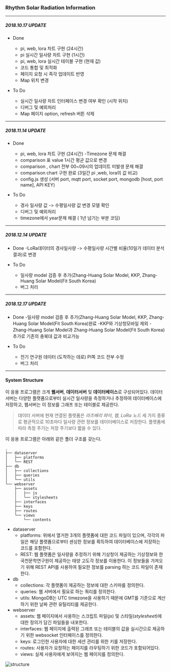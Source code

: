 ### Rhythm Solar Radiation Information

---

##### 2018.10.17 UPDATE

- Done
    - pi, web, lora 차트 구현 (24시간)
    - pi 실시간 일사량 차트 구현 (1시간)
    - pi, web, lora 실시간 테이블 구현 (현재 값)
    - 코드 통합 및 최적화
    - 페이지 요청 시 즉각 업데이트 반영
    - Map 위치 변경

- To Do
    - 실시간 일사량 차트 인터페이스 변경 여부 확인 (시작 위치)
    - 디버그 및 예외처리
    - Map 페이지 option, refresh 버튼 삭제

---

##### 2018.11.14 UPDATE

- Done
    - pi, web, lora 차트 구현 (24시간) -Timezone 문제 해결
    - comparison 표 value 1시간 평균 값으로 변경 
    - comparison , chart 전부 00~09시의 업데이트 미발생 문제 해결 
    - comparison chart 구현 완료 (3일간 pi ,web, lora의 값 비교) 
    - config.js 생성 (서버 port, mqtt port, socket port, mongodb [host, port name], API KEY)

- To Do
    - 경사 일사량 값  -> 수평일사량 값 변경 모델 확인 
    - 디버그 및 예외처리
    - timezone에서 year문제 해결 ( 1년 넘기는 부분 코딩) 

---

##### 2018.12.14 UPDATE

- Done
    -LoRa데이터의 경사일사량 -> 수평일사량 시간별 비율(10일가 데이터 분석결과)로 변경 
    
- To Do
    - 일사량 model 검증 후 추가(Zhang-Huang Solar Model, KKP, Zhang-Huang Solar Model(Fit South Korea)
    - 버그 처리 

---

##### 2018.12.17 UPDATE

- Done
    -일사량 model 검증 후 추가(Zhang-Huang Solar Model, KKP, Zhang-Huang Solar Model(Fit South Korea)완료
    -KKP와 기상청모바일 제외 
    -Zhang-Huang Solar Model과 Zhang-Huang Solar Model(Fit South Korea) 추가로 기존의 충북대 값과 비교가능 
    
- To Do
    - 전기 연구원 데이터 (도착하는 데로) PI쪽 코드 전부 수정 
    - 버그 처리 

---

#### System Structure
이 응용 프로그램은 크게 **웹서버**, **데이터서버** 및 **데이터베이스**로 구성되어있다. 데이터 서버는 다양한 플랫폼으로부터 실시간 일사량을 측정하거나 추정하여 데이터베이스에 저장하고, 웹서버는 이 정보를 그래프 또는 테이블로 제공한다.

> 데이터 서버에 현재 연결된 플랫폼은 *라즈베리 파이*, *웹*, *LoRa 노드* 세 가지 종류로 평균적으로 10초마다 일사량 관련 정보를 데이터베이스로 저장한다. 플랫폼에 따라 측정 주기는 저장 주기보다 짧을 수 있다.

이 응용 프로그램은 아래와 같은 폴더 구조를 갖는다.

```
.
├── dataserver
│   ├── platforms
│   └── REST
├── db
│   ├── collections
│   ├── queries
│   └── utils
└── webserver
    ├── assets
    │   ├── js
    │   └── stylesheets
    ├── interfaces
    ├── keys
    ├── routes
    └── views
        └── contents
```

- dataserver
    - platforms: 위에서 열거한 3개의 플랫폼에 대한 코드 파일이 있으며, 각각의 파일은 해당 플랫폼으로부터 센싱한 정보를 획득하여 데이터베이스에 저장하는 코드를 포함한다.
    - REST: 웹 플랫폼은 일사량을 추정하기 위해 기상청이 제공하는 기상정보와 한국천문학연구원이 제공하는 태양 고도각 정보를 이용한다. 이 정보들을 가져오기 위해 REST API를 사용하여 필요한 정보를 parsing 하는 코드 파일이 존재한다.
- db
    - collections: 각 플랫폼이 제공하는 정보에 대한 스키마를 정의한다.
    - queries: 웹 서버에서 필요로 하는 쿼리를 정의한다.
    - utils: MongoDB는 UTC timezone을 사용하기 때문에 GMT를 기준으로 계산하기 위한 날짜 관련 유틸리티를 제공한다.
- webserver
    - assets: 웹 페이지에서 사용하는 스크립트 파일(*js*) 및 스타일(*stylesheet*)에 대한 정의가 담긴 파일들을 내포한다.
    - interfaces: 웹 페이지에 출력된 그래프 또는 테이블의 값을 실시간으로 제공하기 위한 websocket 인터페이스를 정의한다.
    - keys: 로그인한 사용자에 대한 세션 관리를 위한 키를 저장한다.
    - routes: 사용자가 요청하는 페이지를 라우팅하기 위한 코드가 포함되어있다.
    - views: 실제 사용자에게 보여지는 웹 페이지를 정의한다.

![structure](https://cl.ly/e807e7/Image%202018-10-17%20at%201.16.41%20PM.png)
